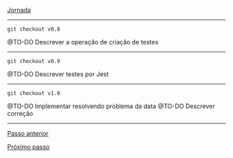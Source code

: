 [Jornada](jornada)

---

```git checkout v0.8```

@TO-DO Descrever a operação de criação de testes

---

```git checkout v0.9```

@TO-DO Descrever testes por Jest

---  

```git checkout v1.0```

@TO-DO Implementar resolvendo problema da data
@TO-DO Descrever correção 

---

[Passo anterior](jornada-0)

[Próximo passo](jornada-2)